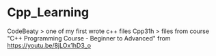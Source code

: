 # Cpp_Learning

CodeBeaty > one of my first wrote c++ files
Cpp31h > files from course "C++ Programming Course - Beginner to Advanced" from https://youtu.be/8jLOx1hD3_o
